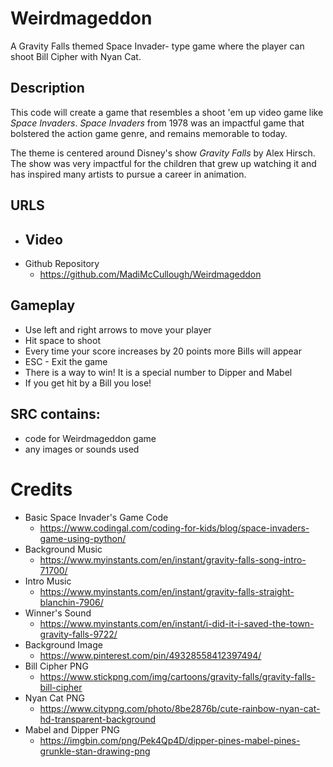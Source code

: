 # Weirdmageddon
A Gravity Falls themed Space Invader- type game where the player can shoot Bill Cipher with Nyan Cat. 

## Description
This code will create a game that resembles a shoot 'em up video game like *Space Invaders*. *Space Invaders* from 1978 was an impactful game that bolstered the action game genre, and remains memorable to today. 

The theme is centered around Disney's show *Gravity Falls* by Alex Hirsch. The show was very impactful for the children that grew up watching it and has inspired many artists to pursue a career in animation. 

## URLS
 - Video 
    - 
 - Github Repository
    - https://github.com/MadiMcCullough/Weirdmageddon

## Gameplay
- Use left and right arrows to move your player
- Hit space to shoot
- Every time your score increases by 20 points more Bills will appear
- ESC - Exit the game
- There is a way to win! It is a special number to Dipper and Mabel
- If you get hit by a Bill you lose!

## SRC contains:
 - code for Weirdmageddon game
 - any images or sounds used

# Credits
- Basic Space Invader's Game Code
  - https://www.codingal.com/coding-for-kids/blog/space-invaders-game-using-python/
- Background Music
  - https://www.myinstants.com/en/instant/gravity-falls-song-intro-71700/
- Intro Music
  - https://www.myinstants.com/en/instant/gravity-falls-straight-blanchin-7906/
- Winner's Sound
  - https://www.myinstants.com/en/instant/i-did-it-i-saved-the-town-gravity-falls-9722/
- Background Image
  - https://www.pinterest.com/pin/49328558412397494/
- Bill Cipher PNG
  - https://www.stickpng.com/img/cartoons/gravity-falls/gravity-falls-bill-cipher
- Nyan Cat PNG
  - https://www.citypng.com/photo/8be2876b/cute-rainbow-nyan-cat-hd-transparent-background
- Mabel and Dipper PNG
  - https://imgbin.com/png/Pek4Qp4D/dipper-pines-mabel-pines-grunkle-stan-drawing-png
